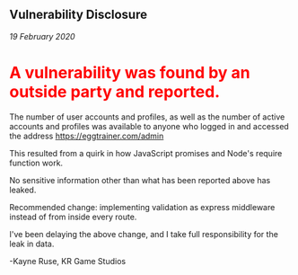 Vulnerability Disclosure
---

_19 February 2020_

<h1 style="color:red"><strong>A vulnerability was found by an outside party and reported.</strong></h1>

The number of user accounts and profiles, as well as the number of active accounts and profiles was available to anyone who logged in and accessed the address https://eggtrainer.com/admin

This resulted from a quirk in how JavaScript promises and Node's require function work.

No sensitive information other than what has been reported above has leaked.

Recommended change: implementing validation as express middleware instead of from inside every route.

I've been delaying the above change, and I take full responsibility for the leak in data.

-Kayne Ruse, KR Game Studios

